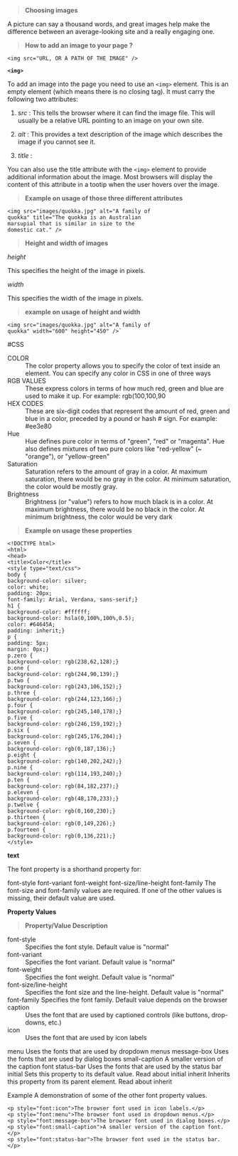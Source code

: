 > **Choosing images**

A picture can say a thousand words, and great images help make the difference between an average-looking site and a really engaging one.

> **How to add an image to your page ?**

`<img src="URL, OR A PATH OF THE IMAGE" />`

**`<img>`** 

To add an image into the page you need to use an `<img>` element. This is an empty element (which means there is
no closing tag). It must carry the following two attributes:

1. *src* : This tells the browser where it can find the image file. This will usually be a relative URL
pointing to an image on your own site.


2. *alt* : This provides a text description of the image which describes the image if you cannot see it.

3.  *title* :

You can also use the title attribute with the `<img>` element to provide additional information about the image. Most browsers will display the content of this attribute in a tootip when the user hovers over the image.

> **Example on usage of those three different attributes**
```
<img src="images/quokka.jpg" alt="A family of
quokka" title="The quokka is an Australian
marsupial that is similar in size to the
domestic cat." />
```

> **Height and width of images**

*height*

This specifies the height of the
image in pixels.

*width*

This specifies the width of the
image in pixels.

> **example on usage of height and width**
```
<img src="images/quokka.jpg" alt="A family of
quokka" width="600" height="450" />`
```

#CSS


<dl>
<dt>COLOR</dt>
<dd>The color property allows you
to specify the color of text inside
an element. You can specify any
color in CSS in one of three ways</dd>
<dt>RGB VALUES</dt>
<dd>These express colors in terms
of how much red, green and
blue are used to make it up. For
example: rgb(100,100,90</dd>
<dt>HEX CODES</dt>
<dd>These are six-digit codes that
represent the amount of red,
green and blue in a color,
preceded by a pound or hash #
sign. For example: #ee3e80</dd>
<dt>Hue</dt>
<dd>Hue defines pure color in terms of "green", "red" or "magenta". Hue also defines mixtures of two pure colors like "red-yellow" (~ "orange"), or "yellow-green"</dd>
<dt>Saturation</dt>
<dd>Saturation refers to the amount
of gray in a color. At maximum
saturation, there would be no
gray in the color. At minimum
saturation, the color would be
mostly gray.</dd>
<dt>Brightness</dt>
<dd>Brightness (or "value") refers
to how much black is in a color.
At maximum brightness, there
would be no black in the color.
At minimum brightness, the
color would be very dark</dd>

</dl>
 
> **Example on usage these properties**
```
<!DOCTYPE html>
<html>
<head>
<title>Color</title>
<style type="text/css">
body {
background-color: silver;
color: white;
padding: 20px;
font-family: Arial, Verdana, sans-serif;}
h1 {
background-color: #ffffff;
background-color: hsla(0,100%,100%,0.5);
color: #64645A;
padding: inherit;}
p {
padding: 5px;
margin: 0px;}
p.zero {
background-color: rgb(238,62,128);}
p.one {
background-color: rgb(244,90,139);}
p.two {
background-color: rgb(243,106,152);}
p.three {
background-color: rgb(244,123,166);}
p.four {
background-color: rgb(245,140,178);}
p.five {
background-color: rgb(246,159,192);}
p.six {
background-color: rgb(245,176,204);}
p.seven {
background-color: rgb(0,187,136);}
p.eight {
background-color: rgb(140,202,242);}
p.nine {
background-color: rgb(114,193,240);}
p.ten {
background-color: rgb(84,182,237);}
p.eleven {
background-color: rgb(48,170,233);}
p.twelve {
background-color: rgb(0,160,230);}
p.thirteen {
background-color: rgb(0,149,226);}
p.fourteen {
background-color: rgb(0,136,221);}
</style>
```

**text**

The font property is a shorthand property for:

font-style
font-variant
font-weight
font-size/line-height
font-family
The font-size and font-family values are required. If one of the other values is missing, their default value are used.


**Property Values**
> **Property/Value	Description**
<dl>
<dt>font-style</dt>
  <dd>	Specifies the font style. Default value is "normal"</dd>
<dt>font-variant</dt>	
<dd>Specifies the font variant. Default value is "normal"</dd>
<dt>font-weight</dt>
	<dd>Specifies the font weight. Default value is "normal"</dd>
<dt>font-size/line-height</dt>	
<dd>Specifies the font size and the line-height. Default value is "normal"</dd>
<dt>font-family	Specifies the font family. Default value depends on the browser</dt>
<dt>caption</dt>	
<dd>Uses the font that are used by captioned controls (like buttons, drop-downs, etc.)</dd>
<dt>icon</dt>	
<dd>Uses the font that are used by icon labels</dd>

menu	Uses the fonts that are used by dropdown menus
message-box	Uses the fonts that are used by dialog boxes
small-caption	A smaller version of the caption font
status-bar	Uses the fonts that are used by the status bar
initial	Sets this property to its default value. Read about initial
inherit	Inherits this property from its parent element. Read about inherit
</dl>
Example
A demonstration of some of the other font property values.

```<p style="font:caption">The browser font used in captioned controls.</p>
<p style="font:icon">The browser font used in icon labels.</p>
<p style="font:menu">The browser font used in dropdown menus.</p>
<p style="font:message-box">The browser font used in dialog boxes.</p>
<p style="font:small-caption">A smaller version of the caption font.</p>
<p style="font:status-bar">The browser font used in the status bar.</p>
```